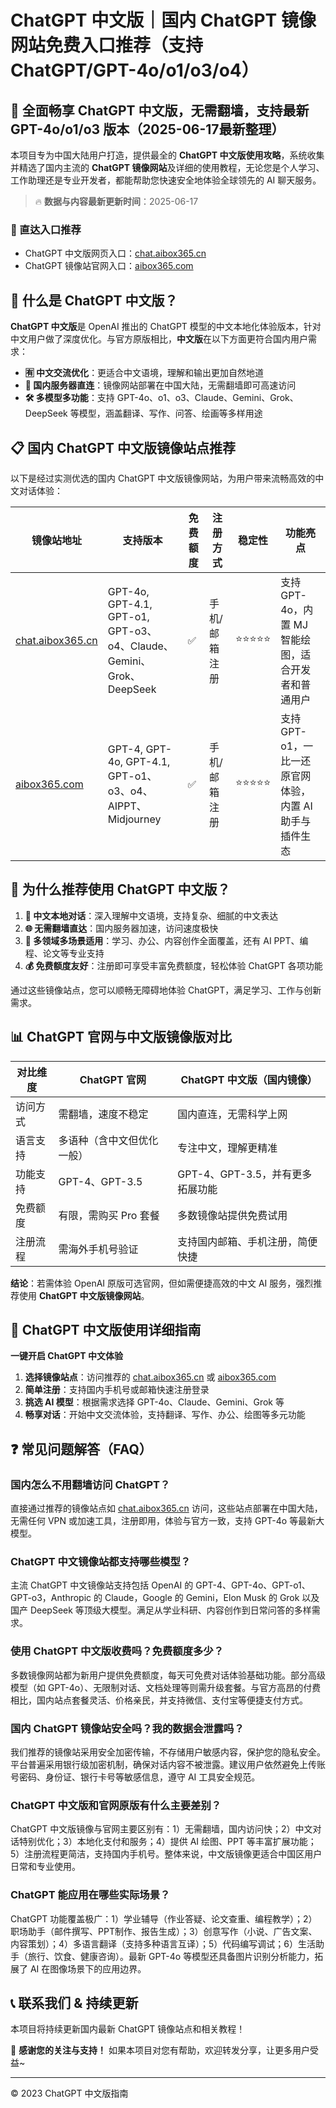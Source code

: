 # ChatGPT 中文版｜国内 ChatGPT 镜像网站免费入口推荐（支持 ChatGPT/GPT-4o/o1/o3/o4）

## 📢 全面畅享 ChatGPT 中文版，无需翻墙，支持最新 GPT-4o/o1/o3 版本（2025-06-17最新整理）

本项目专为中国大陆用户打造，提供最全的 **ChatGPT 中文版使用攻略**，系统收集并精选了国内主流的 **ChatGPT 镜像网站**及详细的使用教程，无论您是个人学习、工作助理还是专业开发者，都能帮助您快速安全地体验全球领先的 AI 聊天服务。

> 🔥 **数据与内容最新更新时间**：2025-06-17

### 🚀 直达入口推荐

- ChatGPT 中文版网页入口：[chat.aibox365.cn](https://chat.aibox365.cn)
- ChatGPT 镜像站官网入口：[aibox365.com](https://aibox365.com)

## 🤔 什么是 ChatGPT 中文版？

**ChatGPT 中文版**是 OpenAI 推出的 ChatGPT 模型的中文本地化体验版本，针对中文用户做了深度优化。与官方原版相比，**中文版**在以下方面更符合国内用户需求：

- **🈶 中文交流优化**：更适合中文语境，理解和输出更加自然地道
- **🚀 国内服务器直连**：镜像网站部署在中国大陆，无需翻墙即可高速访问
- **🛠️ 多模型多功能**：支持 GPT-4o、o1、o3、Claude、Gemini、Grok、DeepSeek 等模型，涵盖翻译、写作、问答、绘画等多样用途

## 📋 国内 ChatGPT 中文版镜像站点推荐

以下是经过实测优选的国内 ChatGPT 中文版镜像网站，为用户带来流畅高效的中文对话体验：

| 镜像站地址 | 支持版本 | 免费额度 | 注册方式 | 稳定性 | 功能亮点 |
|------------|----------|----------|----------|--------|----------|
| [chat.aibox365.cn](https://chat.aibox365.cn) | GPT-4o, GPT-4.1, GPT-o1, GPT-o3、o4、Claude、Gemini、Grok、DeepSeek | ✅ | 手机/邮箱注册 | ⭐⭐⭐⭐⭐ | 支持 GPT-4o，内置 MJ 智能绘图，适合开发者和普通用户 |
| [aibox365.com](https://aibox365.com) | GPT-4, GPT-4o, GPT-4.1, GPT-o1、o3、o4、AIPPT、Midjourney | ✅ | 手机/邮箱注册 | ⭐⭐⭐⭐⭐ | 支持 GPT-o1，一比一还原官网体验，内置 AI 助手与插件生态 |

## 🌟 为什么推荐使用 ChatGPT 中文版？

1. **📝 中文本地对话**：深入理解中文语境，支持复杂、细腻的中文表达
2. **🌐 无需翻墙直达**：国内服务器加速，访问速度极快
3. **🎯 多领域多场景适用**：学习、办公、内容创作全面覆盖，还有 AI PPT、编程、论文等专业支持
4. **💰 免费额度友好**：注册即可享受丰富免费额度，轻松体验 ChatGPT 各项功能

通过这些镜像站点，您可以顺畅无障碍地体验 ChatGPT，满足学习、工作与创新需求。

## 📊 ChatGPT 官网与中文版镜像版对比

| 对比维度 | ChatGPT 官网 | ChatGPT 中文版（国内镜像） |
|----------|--------------|----------------------------|
| 访问方式 | 需翻墙，速度不稳定 | 国内直连，无需科学上网 |
| 语言支持 | 多语种（含中文但优化一般） | 专注中文，理解更精准 |
| 功能支持 | GPT-4、GPT-3.5 | GPT-4、GPT-3.5，并有更多拓展功能 |
| 免费额度 | 有限，需购买 Pro 套餐 | 多数镜像站提供免费试用 |
| 注册流程 | 需海外手机号验证 | 支持国内邮箱、手机注册，简便快捷 |

**结论**：若需体验 OpenAI 原版可选官网，但如需便捷高效的中文 AI 服务，强烈推荐使用 **ChatGPT 中文版镜像网站**。

## 📝 ChatGPT 中文版使用详细指南

**一键开启 ChatGPT 中文体验**

1. **选择镜像站点**：访问推荐的 [chat.aibox365.cn](https://chat.aibox365.cn) 或 [aibox365.com](https://aibox365.com)
2. **简单注册**：支持国内手机号或邮箱快速注册登录
3. **挑选 AI 模型**：根据需求选择 GPT-4o、Claude、Gemini、Grok 等
4. **畅享对话**：开始中文交流体验，支持翻译、写作、办公、绘图等多元功能

## ❓ 常见问题解答（FAQ）

### 国内怎么不用翻墙访问 ChatGPT？

直接通过推荐的镜像站点如 [chat.aibox365.cn](https://chat.aibox365.cn) 访问，这些站点部署在中国大陆，无需任何 VPN 或加速工具，注册即用，体验与官方一致，支持 GPT-4o 等最新大模型。

### ChatGPT 中文镜像站都支持哪些模型？

主流 ChatGPT 中文镜像站支持包括 OpenAI 的 GPT-4、GPT-4o、GPT-o1、GPT-o3，Anthropic 的 Claude，Google 的 Gemini，Elon Musk 的 Grok 以及国产 DeepSeek 等顶级大模型。满足从学业科研、内容创作到日常问答的多样需求。

### 使用 ChatGPT 中文版收费吗？免费额度多少？

多数镜像网站都为新用户提供免费额度，每天可免费对话体验基础功能。部分高级模型（如 GPT-4o）、无限制对话、文档处理等则需升级套餐。与官方高昂的付费相比，国内站点套餐灵活、价格亲民，并支持微信、支付宝等便捷支付方式。

### 国内 ChatGPT 镜像站安全吗？我的数据会泄露吗？

我们推荐的镜像站采用安全加密传输，不存储用户敏感内容，保护您的隐私安全。平台普遍采用银行级加密机制，确保对话内容不被泄露。建议用户依然避免上传账号密码、身份证、银行卡号等敏感信息，遵守 AI 工具安全规范。

### ChatGPT 中文版和官网原版有什么主要差别？

ChatGPT 中文版镜像与官网主要区别有：1）无需翻墙，国内访问快；2）中文对话特别优化；3）本地化支付和服务；4）提供 AI 绘图、PPT 等丰富扩展功能；5）注册流程更简洁，支持国内手机号。整体来说，中文版镜像更适合中国区用户日常和专业使用。

### ChatGPT 能应用在哪些实际场景？

ChatGPT 功能覆盖极广：1）学业辅导（作业答疑、论文查重、编程教学）；2）职场助手（邮件撰写、PPT制作、报告生成）；3）创意写作（小说、广告文案、内容策划）；4）多语言翻译（支持多种语言互译）；5）代码编写调试；6）生活助手（旅行、饮食、健康咨询）。最新 GPT-4o 等模型还具备图片识别分析能力，拓展了 AI 在图像场景下的应用边界。

## 📞 联系我们 & 持续更新

本项目将持续更新国内最新 ChatGPT 镜像站点和相关教程！

🌟 **感谢您的关注与支持！** 如果本项目对您有帮助，欢迎转发分享，让更多用户受益~

---

© 2023 ChatGPT 中文版指南
